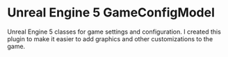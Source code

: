 # Unreal Engine 5 GameConfigModel
Unreal Engine 5 classes for game settings and configuration. I created this plugin to make it easier to add graphics and other customizations to the game.
